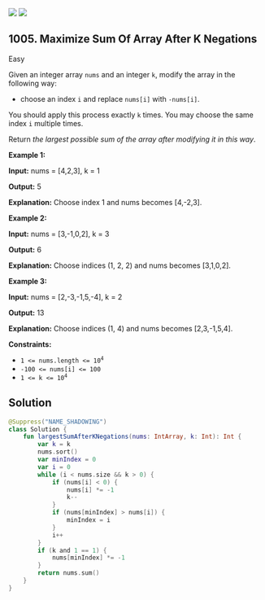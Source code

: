 [![](https://img.shields.io/github/stars/javadev/LeetCode-in-Kotlin?label=Stars&style=flat-square)](https://github.com/javadev/LeetCode-in-Kotlin)
[![](https://img.shields.io/github/forks/javadev/LeetCode-in-Kotlin?label=Fork%20me%20on%20GitHub%20&style=flat-square)](https://github.com/javadev/LeetCode-in-Kotlin/fork)

## 1005\. Maximize Sum Of Array After K Negations

Easy

Given an integer array `nums` and an integer `k`, modify the array in the following way:

*   choose an index `i` and replace `nums[i]` with `-nums[i]`.

You should apply this process exactly `k` times. You may choose the same index `i` multiple times.

Return _the largest possible sum of the array after modifying it in this way_.

**Example 1:**

**Input:** nums = [4,2,3], k = 1

**Output:** 5

**Explanation:** Choose index 1 and nums becomes [4,-2,3].

**Example 2:**

**Input:** nums = [3,-1,0,2], k = 3

**Output:** 6

**Explanation:** Choose indices (1, 2, 2) and nums becomes [3,1,0,2].

**Example 3:**

**Input:** nums = [2,-3,-1,5,-4], k = 2

**Output:** 13

**Explanation:** Choose indices (1, 4) and nums becomes [2,3,-1,5,4].

**Constraints:**

*   <code>1 <= nums.length <= 10<sup>4</sup></code>
*   `-100 <= nums[i] <= 100`
*   <code>1 <= k <= 10<sup>4</sup></code>

## Solution

```kotlin
@Suppress("NAME_SHADOWING")
class Solution {
    fun largestSumAfterKNegations(nums: IntArray, k: Int): Int {
        var k = k
        nums.sort()
        var minIndex = 0
        var i = 0
        while (i < nums.size && k > 0) {
            if (nums[i] < 0) {
                nums[i] *= -1
                k--
            }
            if (nums[minIndex] > nums[i]) {
                minIndex = i
            }
            i++
        }
        if (k and 1 == 1) {
            nums[minIndex] *= -1
        }
        return nums.sum()
    }
}
```